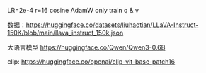 LR=2e-4
r=16
cosine
AdamW
only train q & v

数据：https://huggingface.co/datasets/liuhaotian/LLaVA-Instruct-150K/blob/main/llava_instruct_150k.json

大语言模型
https://huggingface.co/Qwen/Qwen3-0.6B

clip:
https://huggingface.co/openai/clip-vit-base-patch16
